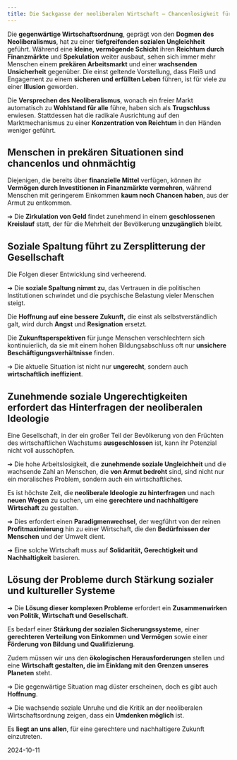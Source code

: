 ```yaml
---  
title: Die Sackgasse der neoliberalen Wirtschaft — Chancenlosigkeit für viele
---
```

Die **gegenwärtige Wirtschaftsordnung**, geprägt von den **Dogmen des Neoliberalismus**, hat zu einer **tiefgreifenden sozialen Ungleichheit** geführt. Während eine **kleine, vermögende Schicht** ihren **Reichtum durch Finanzmärkte** und **Spekulation** weiter ausbaut, sehen sich immer mehr Menschen einem **prekären Arbeitsmarkt** und einer **wachsenden Unsicherheit** gegenüber. Die einst geltende Vorstellung, dass Fleiß und Engagement zu einem **sicheren und erfüllten Leben** führen, ist für viele zu einer **Illusion** geworden.

Die **Versprechen des Neoliberalismus**, wonach ein freier Markt automatisch zu **Wohlstand für alle** führe, haben sich als **Trugschluss** erwiesen. Stattdessen hat die radikale Ausrichtung auf den Marktmechanismus zu einer **Konzentration von Reichtum** in den Händen weniger geführt. 

## Menschen in prekären Situationen sind chancenlos und ohnmächtig 

Diejenigen, die bereits über **finanzielle Mittel** verfügen, können ihr **Vermögen durch Investitionen in Finanzmärkte vermehren**, während Menschen mit geringerem Einkommen **kaum noch Chancen haben**, aus der Armut zu entkommen. 

➔ Die **Zirkulation von Geld** findet zunehmend in einem **geschlossenen Kreislauf** statt, der für die Mehrheit der Bevölkerung **unzugänglich** bleibt.

## Soziale Spaltung führt zu Zersplitterung der Gesellschaft 

Die Folgen dieser Entwicklung sind verheerend. 

➔ Die **soziale Spaltung nimmt zu**, das Vertrauen in die politischen Institutionen schwindet und die psychische Belastung vieler Menschen steigt. 

Die **Hoffnung auf eine bessere Zukunft,** die einst als selbstverständlich galt, wird durch **Angst** und **Resignation** ersetzt. 

Die **Zukunftsperspektiven** für junge Menschen verschlechtern sich kontinuierlich, da sie mit einem hohen Bildungsabschluss oft nur **unsichere Beschäftigungsverhältnisse** finden.

➔ Die aktuelle Situation ist nicht nur **ungerecht**, sondern auch **wirtschaftlich ineffizient**. 

## Zunehmende soziale Ungerechtigkeiten erfordert das Hinterfragen der neoliberalen Ideologie

Eine Gesellschaft, in der ein großer Teil der Bevölkerung von den Früchten des wirtschaftlichen Wachstums **ausgeschlossen** ist, kann ihr Potenzial nicht voll ausschöpfen. 

➔ Die hohe Arbeitslosigkeit, die **zunehmende soziale Ungleichheit** und die wachsende Zahl an Menschen, die **von Armut bedroht** sind, sind nicht nur ein moralisches Problem, sondern auch ein wirtschaftliches.

Es ist höchste Zeit, die **neoliberale Ideologie zu hinterfragen** und nach **neuen Wegen** zu suchen, um eine **gerechtere und nachhaltigere Wirtschaft** zu gestalten. 

➔ Dies erfordert einen **Paradigmenwechsel**, der wegführt von der reinen **Profitmaximierung** hin zu einer Wirtschaft, die den **Bedürfnissen der Menschen** und der Umwelt dient. 

➔ Eine solche Wirtschaft muss auf **Solidarität, Gerechtigkeit und Nachhaltigkeit** basieren.

## Lösung der Probleme durch Stärkung sozialer und kultureller Systeme 

➔ Die **Lösung dieser komplexen Probleme** erfordert ein **Zusammenwirken von Politik, Wirtschaft und Gesellschaft**. 

Es bedarf einer **Stärkung der sozialen Sicherungssysteme**, einer **gerechteren Verteilung von Einkomme**n **und Vermögen** sowie einer **Förderung von Bildung und Qualifizierung**. 

Zudem müssen wir uns den **ökologischen Herausforderungen** stellen und eine **Wirtschaft gestalten, die im Einklang mit den Grenzen unseres Planeten** steht.

➔ Die gegenwärtige Situation mag düster erscheinen, doch es gibt auch **Hoffnung**. 

➔ Die wachsende soziale Unruhe und die Kritik an der neoliberalen Wirtschaftsordnung zeigen, dass ein **Umdenken möglich** ist. 

Es **liegt an uns allen**, für eine gerechtere und nachhaltigere Zukunft einzutreten.

2024-10-11